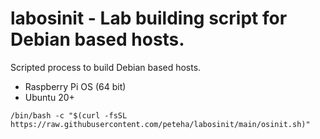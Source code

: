# labosinit - Lab building script for Debian based hosts.

Scripted process to build Debian based hosts.

- Raspberry Pi OS (64 bit)
- Ubuntu 20+

```
/bin/bash -c "$(curl -fsSL https://raw.githubusercontent.com/peteha/labosinit/main/osinit.sh)"
```
